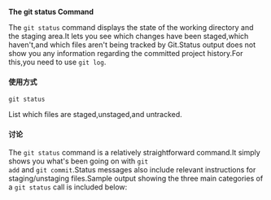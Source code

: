 **The git status Command**

The <code>git status</code> command displays the state of the working directory and the staging area.It lets you see which changes have been staged,which haven't,and which files aren't being tracked by Git.Status output does not show you any information regarding the committed project history.For this,you need to use <code>git log</code>.

#### 使用方式

	git status

List which files are staged,unstaged,and untracked.

#### 讨论

The <code>git status</code> command is a relatively straightforward command.It simply shows you what's been going on with <code>git add</code> and <code>git commit</code>.Status messages also include relevant instructions for 
staging/unstaging files.Sample output showing the three main categories of a <code>git status</code> call is included below:

